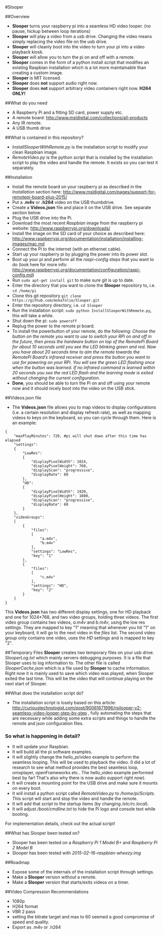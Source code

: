 #Slooper

##Overview
- **Slooper** turns your raspberry pi into a seamless HD video looper. (no pause, hickup between loop iterations)
- **Slooper** will play a video from a usb drive. Changing the video means simply replacing the video file on the usb drive.
- **Slooper** will cleanly boot into the video to turn your pi into a video playback kiosk.
- **Slooper** will allow you to turn the pi on and off with a remote.
- **Slooper** comes in the form of a python install script that modifies an existing Raspbian installation which is a lot more maintainable than creating a custom image.
- **Slooper** is MIT licensed.
- **Slooper** does **not** support audio right now.
- **Slooper** does **not** support arbitrary video containers right now. **H264 ONLY!**

##What do you need
- A Raspberry Pi and a fitting SD card, power supply etc.
- A remote board: http://www.msldigital.com/collections/all-products
- Any IR remote.
- A USB thumb drive

##What is contained in this repository?
- *InstallSlooperWithRemote.py* is the installation script to modify your clean Raspbian image.
- *RemoteVideo.py* is the python script that is installed by the installation script to play the video and handle the remote. It exists so you can test it separately.

##Installation
- Install the remote board on your raspberry pi as described in the *Installation* section here: http://www.msldigital.com/pages/support-for-remotepi-board-plus-2015/
- Put a **.m4v** or **.h264** video on the USB thumbdrive.
- Create a **Videos.json** file and place it on the USB drive. See separate section below.
- Plug the USB drive into the Pi. 
- Download the most recent *Raspbian* image from the raspberry pi website: http://www.raspberrypi.org/downloads/
- Install the image on the SD card of your choice as described here: http://www.raspberrypi.org/documentation/installation/installing-images/mac.md
- Connect the Pi to the internet (with an ethernet cable).
- Start up your raspberry pi by plugging the power into its power slot.
- Boot up your pi and perform all the *raspi-config* steps that you want to do (look here for more info: http://www.raspberrypi.org/documentation/configuration/raspi-config.md)
- Run `sudo apt-get install git` to make sure git is up to date.
- Enter the directory that you want to clone the **Slooper** repository to, i.e. `cd /home/pi`
- Clone this git repository `git clone https://github.com/mokafolio/Slooper.git`
- Enter the repository directory, i.e. `cd Slooper`
- Run the installation script: `sudo python InstallSlooperWithRemote.py`, this will take a while.
- Shut down the pi: `sudo poweroff`
- Replug the power to the remote pi board.
- To install the powerbutton of your remote, do the following: *Choose the button on the remote you want to use to switch your RPi on and off in the future, then press the hardware button on top of the RemotePi Board for about 10 seconds until you see the LED blinking green and red. Now you have about 20 seconds time to aim the remote towards the RemotePi Board’s infrared receiver and press the button you want to use for powering on your RPi. You will see the green LED flashing once when the button was learned. If no infrared command is learned within 20 seconds you see the red LED flash and the learning mode is exited without changing the current configuration.*
- **Done**, you should be able to turn the Pi on and off using your remote now and it should nicely boot into the video on the USB stick.

##Videos.json file
- The **Videos.json** file allows you to map videos to display configurations (i.e. a certain resolution and display refresh rate), as well as mapping videos to keys on the keyboard, so you can cycle through them.
Here is an example:
```
{
    "maxPlayMinutes": 720, #pi will shut down after this time has elapsed
	"settings": 
	{
		"LowRes":
		{
			"displayPixelWidth": 1024,
			"displayPixelHeight": 768,
			"displayScan": "progressive",
			"displayRate": 60
		},
		"HD":
		{
			"displayPixelWidth": 1920,
			"displayPixelHeight": 1080,
			"displayScan": "progressive",
			"displayRate": 60
		}
	},
	"videoGroups":
	[
		{
			"files": 
			[
				"a.m4v",
				"b.m4v"
			],
			"settings": "LowRes",
			"key": "1"
		},
		{
			"files":
			[
				"c.m4v"
			],
			"settings": "HD",
			"key": "2"
		}
	]
}
```

This **Videos.json** has two different display settings, one for HD playback and one for 1024*768, and two video groups, holding three videos.
The first video group contains two videos, *a.m4v* and *b.m4v*, using the low res settings. They are mapped to key "1" meaning that whenever you hit "1" on your keyboard, it will go to the next video in the *files* list.
The second video group only contains one video, uses the *HD* settings and is mapped to key "2".

##Temporary Files
**Slooper** creates two temporary files on your usb drive. *SlooperLog.txt* which mainly servers debugging purposes. It is a file that Slooper uses to log information to. The other file is called *SlooperCache.json* which is a file used by **Slooper** to cache information. Right now it is mainly used to save which video was played, when Slooper exited the last time. This will be the video that will continue playing on the next start of Slooper.

##What does the installation script do?
- The installation script is losely based on this article: http://curioustechnologist.com/post/90061671996/rpilooper-v2-seamless-video-looper-step-by-step , fully automating the steps that are necessary while adding some extra scripts and things to handle the remote and json configuration files.

### So what is happening in detail?
- It will update your Raspbian.
- It will build all the pi software examples.
- It will slightly change the *hello_pi/video* example to perform the seamless looping. This will be used to playback the video. (I did a lot of research to see what method provides the best seamless loop, omxplayer, openFrameworks etc.. The hello_video example performed best by far! That's also why there is now audio support right now).
- It will create a mounting point for the USB drive and make sure it mounts on every boot.
- It will install a python script called *RemoteVideo.py* to */home/pi/Scripts*. This script will start and stop the video and handle the remote.
- It will add that script to the startup items (by changing */etc/rc.local*).
- It will adjust */boot/cmdline.txt* to hide the Pi logo and console text while booting.

For implementation details, check out the actual script!

##What has Slooper been tested on?
- Slooper has been tested on a *Raspberry Pi 1 Model B+* and *Raspberry Pi 2 Model B*
- Slooper has been tested with *2015-02-16-raspbian-wheezy.img*

##Roadmap
- Expose some of the internals of the installation script through settings.
- Make a **Slooper** version without a remote.
- Make a **Slooper** version that starts/exits videos on a timer.

##Video Compression Recommendations
- 1080p
- H264 format
- VBR 2 pass
- setting the bitrate target and max to 60 seemed a good compromise of speed and quality.
- Export as .m4v or .h264